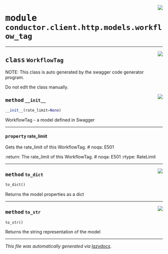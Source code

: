<!-- markdownlint-disable -->

<a href="../src/conductor/client/http/models/workflow_tag.py#L0"><img align="right" style="float:right;" src="https://img.shields.io/badge/-source-cccccc?style=flat-square"></a>

# <kbd>module</kbd> `conductor.client.http.models.workflow_tag`






---

<a href="../src/conductor/client/http/models/workflow_tag.py#L6"><img align="right" style="float:right;" src="https://img.shields.io/badge/-source-cccccc?style=flat-square"></a>

## <kbd>class</kbd> `WorkflowTag`
NOTE: This class is auto generated by the swagger code generator program. 

Do not edit the class manually. 

<a href="../src/conductor/client/http/models/workflow_tag.py#L26"><img align="right" style="float:right;" src="https://img.shields.io/badge/-source-cccccc?style=flat-square"></a>

### <kbd>method</kbd> `__init__`

```python
__init__(rate_limit=None)
```

WorkflowTag - a model defined in Swagger 


---

#### <kbd>property</kbd> rate_limit

Gets the rate_limit of this WorkflowTag.  # noqa: E501 



:return: The rate_limit of this WorkflowTag.  # noqa: E501 :rtype: RateLimit 



---

<a href="../src/conductor/client/http/models/workflow_tag.py#L54"><img align="right" style="float:right;" src="https://img.shields.io/badge/-source-cccccc?style=flat-square"></a>

### <kbd>method</kbd> `to_dict`

```python
to_dict()
```

Returns the model properties as a dict 

---

<a href="../src/conductor/client/http/models/workflow_tag.py#L81"><img align="right" style="float:right;" src="https://img.shields.io/badge/-source-cccccc?style=flat-square"></a>

### <kbd>method</kbd> `to_str`

```python
to_str()
```

Returns the string representation of the model 




---

_This file was automatically generated via [lazydocs](https://github.com/ml-tooling/lazydocs)._
